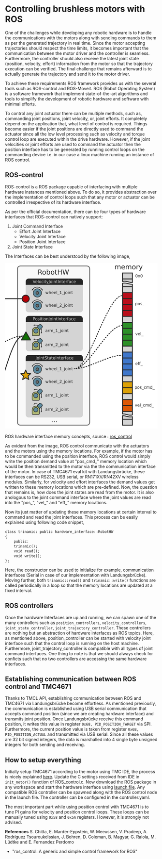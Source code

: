 # Controlling brushless motors with ROS

One of the challenges while developing any robotic hardware is to handle the communications with the motors along with sending commands to them as per the generated trajectory in real time. Since the motor accepting trajectories should respect the time limits, it becomes important that the communication between the motor driver and the controller is seamless. Furthermore, the controller should also receive the latest joint state (position, velocity, effort) information from the motor so that the trajectory execution can be verified. The final challenge that remains afterward is to actually generate the trajectory and send it to the motor driver. 

To achieve these requirements ROS framework provides us with the several tools such as ROS-control and ROS-Moveit. ROS (Robot Operating System) is a software framework that implement state-of-the-art algorithms and tools to simplify the development of robotic hardware and software with minimal efforts. 

To control any joint actuator there can be multiple methods, such as, commanding joint positions, joint velocity, or, joint efforts. It completely depend on the application that, what level of control is required. Things become easier if the joint positions are directly used to command the actuator since all the low level processing such as velocity and torque control loop are executed within the drive hardware. However, if the joint velocities or joint efforts are used to command the actuator then the position interface has to be generated by running control loops on the commanding device i.e. in our case a linux machine running an instance of ROS control.

## ROS-control
ROS-control is a  ROS package capable of interfacing with multiple hardware instances mentioned above. To do so, it provides abstraction over the implementation of control loops such that any motor or actuator can be controlled irrespective of its hardware interface. 

As per the official documentation, there can be four types of hardware interfaces that ROS-control can natively support:

 1.  Joint Command Interface
		-  Effort Joint Interface
		-  Velocity Joint Interface
		-  Position Joint Interface
 2. Joint State Interface

The Interfaces can be best understood by the following image,

![alt text](https://github.com/shubham2604/TMC-4671-ROS/blob/master/Images/HW_interface_Mem_loc.png)

ROS hardware interface memory concepts, source : [ros_control](https://roscon.ros.org/2014/wp-content/uploads/2014/07/ros_control_an_overview.pdf)

As evident from the image, ROS control communicate with the actuators and the motors using the memory locations. For example, if the motor has to be commanded using the position interface, ROS control would simply write the position demand value at "pos_cmd_" memory location which would be then transmitted to the motor via the the communication interface of the motor. In case of TMC4671 eval kit with Landungsbrücke, these interfaces can be RS232, USB serial, or RN171XV/RN42XV wireless modules. Similarly, for velocity and effort interfaces the demand values get written to these memory locations which are pre-defined. Now, the question that remains is, how does the joint states are read from the motor. It is also anologous to the joint command interface where the joint values are read into the "pos_", "vel_" and "eff_" memory locations.

Now its just matter of updating these memory locations at certain interval to command and read the joint interfaces. This process can be easily explained using following code snippet,

    class trinamic: public hardware_interface::RobotHW
    {
	    public:
	    trinamic();
	    void read();
	    void write();
    };
Here, the constructor can be used to initialize for example, communication interfaces (Serial in case of our implementation with Landungsbrücke). Moving further, both `trinamic::read()` and `trinamic::write()` functions are called periodically in a loop so that the memory locations are updated at a fixed interval. 



## ROS controllers
Once the hardware Interfaces are up and running, we can spawn one of the many controllers such as `position_controllers`,  `velocity_controllers`, `joint_state_controller`, `joint_trajectory_controller`. These controllers are nothing but an abstraction of hardware interfaces as ROS topics. Here, as mentioned above, position_controller can be started with velocity joint interface such that the control loop is running on the host machine. Furthermore, joint_trajectory_controller is compatible with all types of joint command interfaces. One thing to note is that we should always check for conficts such that no two controllers are accessing the same hardware interfaces. 

## Establishing communication between ROS control and TMC4671

Thanks to TMCL API, establishing communication between ROS and TMC4671 via Landungsbrücke become effortless. As mentioned previously, the communication is established using USB serial communication that accepts command position (since we are creating hardware interface) and transmits joint position. Once Landungsbrücke receive this command position, it writes this value in register `0x68, PID_POSITION_TARGET` via SPI. Furthermore, the current position value is taken from register `0x6B, PID_POSITION_ACTUAL` and transmitted via USB serial. Since all these values are 32 bit signed integers, the data is marshalled into 4 single byte unsigned integers for both sending and receiving. 

## How to setup everything

Initially setup TMC4671 according to the motor using TMC IDE, the process is nicely explained [here](https://youtu.be/g2BHEdvW9bU). Update the C settings received from IDE in `init_motor()` function of [ROS_control.c](https://github.com/shubham2604/TMC-4671-ROS/blob/master/Landungsbr%C3%BCcke/ROS_control.c). Now download the [ROS package](https://github.com/shubham2604/TrinamicProject) in any workspace and start the hardware interface using [launch file](https://github.com/shubham2604/TrinamicProject/blob/master/launch/tmc_servo.launch). Any compatible ROS controller can be spawned along with the ROS control node in the launch file. The controller can be configured in the controller.yaml.

The most important part while using position control with TMC4671 is to tune PI gains for velocity and position control loops. These loops can be manually tuned using `0x58` and `0x5A` registers. However, it is strongly not advised.


**References**
S. Chitta, E. Marder-Eppstein, W. Meeussen, V. Pradeep, A. Rodríguez Tsouroukdissian, J. Bohren, D. Coleman, B. Magyar, G. Raiola, M. Lüdtke and E. Fernandez Perdomo

-   "ros_control: A generic and simple control framework for ROS"
